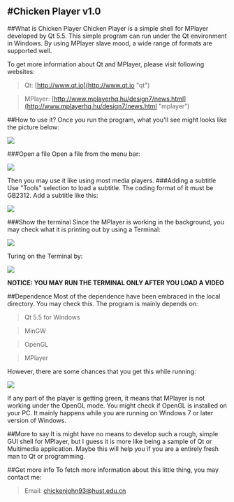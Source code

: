 #Chicken Player v1.0
-----------
##What is Chicken Player
Chicken Player is a simple shell for MPlayer developed by Qt 5.5. This simple program can run under the Qt environment in Windows. By using MPlayer slave mood, a wide range of formats are supported well. 

To get more information about Qt and MPlayer, please visit following websites:

>Qt: [http://www.qt.io](http://www.qt.io "qt")

>MPlayer: [http://www.mplayerhq.hu/design7/news.html](http://www.mplayerhq.hu/design7/news.html "mplayer")

##How to use it?
Once you run the program, what you'll see might looks like the picture below:

![](https://github.com/chickenjohn/chickenPlayer/blob/master/pics/index.png)

###Open a file
Open a file from the menu bar:

![](https://github.com/chickenjohn/chickenPlayer/blob/master/pics/openfile.PNG)

Then you may use it like using most media players.
###Adding a subtitle
Use "Tools" selection to load a subtitle. The coding format of it must be GB2312. Add a subtitle like this:

![](https://github.com/chickenjohn/chickenPlayer/blob/master/pics/sub.PNG)

###Show the terminal
Since the MPlayer is working in the background, you may check what it is printing out by using a Terminal:

![](https://github.com/chickenjohn/chickenPlayer/blob/master/pics/ter.PNG)

Turing on the Terminal by:

![](https://github.com/chickenjohn/chickenPlayer/blob/master/pics/ter_choose.PNG)

**NOTICE: YOU MAY RUN THE TERMINAL ONLY AFTER YOU LOAD A VIDEO**

##Dependence
Most of the dependence have been embraced in the local directory. You may check this. The program is mainly depends on:

>Qt 5.5 for Windows

>MinGW

>OpenGL

>MPlayer 

However, there are some chances that you get this while running:

![](https://github.com/chickenjohn/chickenPlayer/blob/master/pics/wrong.PNG)

If any part of the player is getting green, it means that MPlayer is not working under the OpenGL mode. You might check if OpenGL is installed on your PC. It mainly happens while you are running on Windows 7 or later version of Windows.

##More to say
It is might have no means to develop such a rough, simple GUI shell for MPlayer, but I guess it is more like being a sample of Qt or Muitimedia application. Maybe this will help you if you are a entirely fresh man to Qt or programming. 

##Get more info
To fetch more information about this little thing, you may contact me:

>Email: chickenjohn93@hust.edu.cn